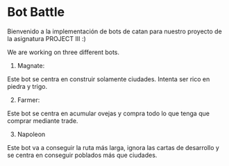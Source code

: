 # Bot Battle
Bienvenido a la implementación de bots de catan para nuestro proyecto de la asignatura PROJECT III :)

We are working on three different bots.

1. Magnate:
   
Este bot se centra en construir solamente ciudades. Intenta ser rico en piedra y trigo.

2. Farmer:
   
Este bot se centra en acumular ovejas y compra todo lo que tenga que comprar mediante trade.

3. Napoleon

Este bot va a conseguir la ruta más larga, ignora las cartas de desarrollo y se centra en conseguir poblados más que ciudades. 








